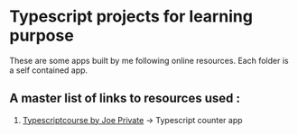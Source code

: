 # Typescript projects for learning purpose

These are some apps built by me following online resources. 
Each folder is a self contained app.

## A master list of links to resources used :
1. [Typescriptcourse by Joe Private](https://typescriptcourse.com) -> Typescript counter app